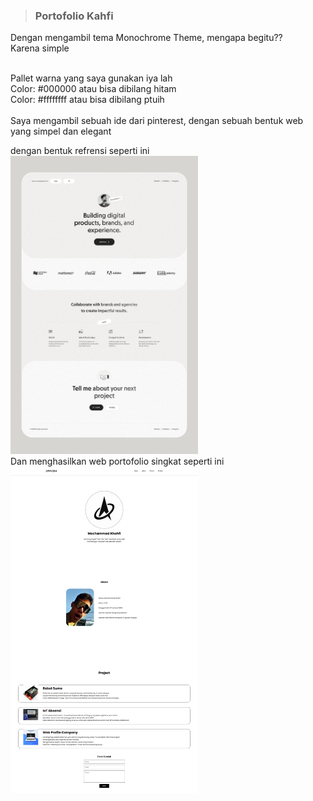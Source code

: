 >### Portofolio Kahfi
Dengan mengambil tema Monochrome Theme, mengapa begitu?? <br> Karena simple

<br>
Pallet warna yang saya gunakan iya lah
<br>
Color: #000000 atau bisa dibilang hitam <br>
Color: #ffffffff atau bisa dibilang ptuih

<br>

<br>
Saya mengambil sebuah ide dari pinterest, dengan sebuah bentuk web yang simpel dan elegant

dengan bentuk refrensi seperti ini <br>
<img src="https://github.com/synvera/MyPorto.github.io/blob/main/src/Landing%20Page%20%F0%9F%8C%90%20Kawsar_Design%20_%20Best%20Website%20Design%20Services%202024%20in%202024%20_%20Portfolio%20web%20desig%20(1).jpeg" width=300 /> <br>
Dan menghasilkan web portofolio singkat seperti ini <br>
<img src="https://github.com/synvera/MyPorto.github.io/blob/main/src/screencapture-synvera-github-io-MyPorto-github-io-2025-10-25-14_32_45.png" width=300>